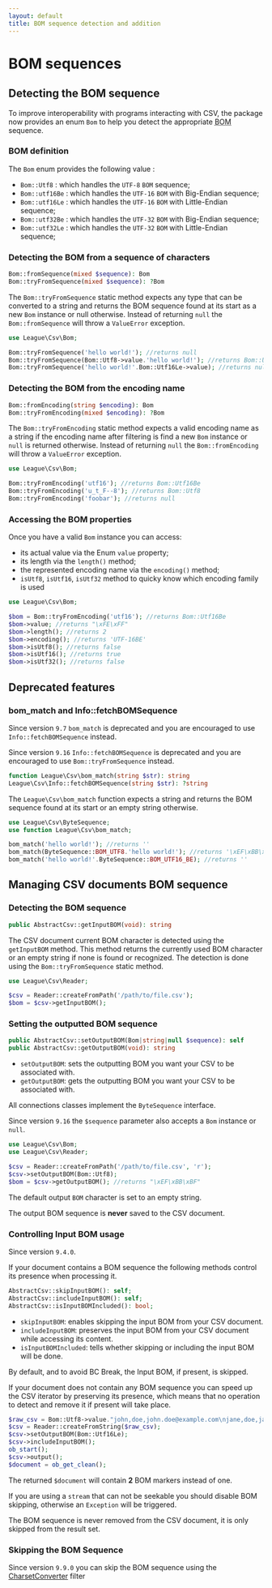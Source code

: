```yaml
---
layout: default
title: BOM sequence detection and addition
---
```


# BOM sequences

## Detecting the BOM sequence

To improve interoperability with programs interacting with CSV, the package now provides an enum `Bom` to help you detect the appropriate <abbr title="Byte Order Mark">BOM</abbr> sequence.

### BOM definition

The `Bom` enum provides the following value :

- `Bom::Utf8` : which handles the `UTF-8` `BOM` sequence;
- `Bom::utf16Be` : which handles the `UTF-16` `BOM` with Big-Endian sequence;
- `Bom::utf16Le` : which handles the `UTF-16` `BOM` with Little-Endian sequence;
- `Bom::utf32Be` : which handles the `UTF-32` `BOM` with Big-Endian sequence;
- `Bom::utf32Le` : which handles the `UTF-32` `BOM` with Little-Endian sequence;

### Detecting the BOM from a sequence of characters

```php
Bom::fromSequence(mixed $sequence): Bom
Bom::tryFromSequence(mixed $sequence): ?Bom
```

The `Bom::tryFromSequence` static method expects any type that can be converted to a string and returns the BOM sequence found at its start as a new `Bom` instance or null otherwise.
Instead of returning `null` the `Bom::fromSequence` will throw a `ValueError` exception.

```php
use League\Csv\Bom;

Bom::tryFromSequence('hello world!'); //returns null
Bom::tryFromSequence(Bom::Utf8->value.'hello world!'); //returns Bom::Utf8
Bom::tryFromSequence('hello world!'.Bom::Utf16Le->value); //returns null
```

### Detecting the BOM from the encoding name

```php
Bom::fromEncoding(string $encoding): Bom
Bom::tryFromEncoding(mixed $encoding): ?Bom
```

The `Bom::tryFromEncoding` static method expects a valid encoding name as a string if the encoding name after filtering is find a new `Bom` instance or `null` is returned otherwise.
Instead of returning `null` the `Bom::fromEncoding` will throw a `ValueError` exception.

```php
use League\Csv\Bom;

Bom::tryFromEncoding('utf16'); //returns Bom::Utf16Be
Bom::tryFromEncoding('u_t_F--8'); //returns Bom::Utf8
Bom::tryFromEncoding('foobar'); //returns null
```

### Accessing the BOM properties

Once you have a valid `Bom` instance you can access:

- its actual value via the Enum `value` property;
- its length via the `length()` method;
- the represented encoding name via the `encoding()` method;
- `isUtf8`, `isUtf16`, `isUtf32` method to quicky know which encoding family is used

```php
use League\Csv\Bom;

$bom = Bom::tryFromEncoding('utf16'); //returns Bom::Utf16Be
$bom->value; //returns "\xFE\xFF"
$bom->length(); //returns 2
$bom->encoding(); //returns 'UTF-16BE'
$bom->isUtf8(); //returns false
$bom->isUtf16(); //returns true
$bom->isUtf32(); //returns false
```

## Deprecated features

### bom_match and Info::fetchBOMSequence

<p class="message-warning">Since version <code>9.7</code> <code>bom_match</code> is deprecated and you are encouraged to use <code>Info::fetchBOMSequence</code> instead.</p>
<p class="message-warning">Since version <code>9.16</code> <code>Info::fetchBOMSequence</code> is deprecated and you are encouraged to use <code>Bom::tryFromSequence</code> instead.</p>

```php
function League\Csv\bom_match(string $str): string
League\Csv\Info::fetchBOMSequence(string $str): ?string
```

The `League\Csv\bom_match` function expects a string and returns the BOM sequence found at its start or an empty string otherwise.

```php
use League\Csv\ByteSequence;
use function League\Csv\bom_match;

bom_match('hello world!'); //returns ''
bom_match(ByteSequence::BOM_UTF8.'hello world!'); //returns '\xEF\xBB\xBF'
bom_match('hello world!'.ByteSequence::BOM_UTF16_BE); //returns ''
```

## Managing CSV documents BOM sequence

### Detecting the BOM sequence

```php
public AbstractCsv::getInputBOM(void): string
```

The CSV document current BOM character is detected using the `getInputBOM` method. This method returns the currently used BOM character or an empty string if none is found or recognized. The detection is done using the `Bom::tryFromSequence` static method.

```php
use League\Csv\Reader;

$csv = Reader::createFromPath('/path/to/file.csv');
$bom = $csv->getInputBOM();
```

### Setting the outputted BOM sequence

```php
public AbstractCsv::setOutputBOM(Bom|string|null $sequence): self
public AbstractCsv::getOutputBOM(void): string
```

- `setOutputBOM`: sets the outputting BOM you want your CSV to be associated with.
- `getOutputBOM`: gets the outputting BOM you want your CSV to be associated with.

<p class="message-info">All connections classes implement the <code>ByteSequence</code> interface.</p>
<p class="message-notice">Since version <code>9.16</code> the <code>$sequence</code> parameter also accepts a <code>Bom</code> instance or <code>null</code>.</p>

```php
use League\Csv\Bom;
use League\Csv\Reader;

$csv = Reader::createFromPath('/path/to/file.csv', 'r');
$csv->setOutputBOM(Bom::Utf8);
$bom = $csv->getOutputBOM(); //returns "\xEF\xBB\xBF"
```

<p class="message-info">The default output <code>BOM</code> character is set to an empty string.</p>
<p class="message-warning">The output BOM sequence is <strong>never</strong> saved to the CSV document.</p>

### Controlling Input BOM usage

<p class="message-info">Since version <code>9.4.0</code>.</p>

If your document contains a BOM sequence the following methods control its presence when processing it.

```php
AbstractCsv::skipInputBOM(): self;
AbstractCsv::includeInputBOM(): self;
AbstractCsv::isInputBOMIncluded(): bool;
```

- `skipInputBOM`: enables skipping the input BOM from your CSV document.
- `includeInputBOM`: preserves the input BOM from your CSV document while accessing its content.
- `isInputBOMIncluded`: tells whether skipping or including the input BOM will be done.

<p class="message-notice">By default, and to avoid BC Break, the Input BOM, if present, is skipped.</p>

If your document does not contain any BOM sequence you can speed up the CSV iterator by preserving its presence, which means that no operation to detect and remove it if present will take place.

```php
$raw_csv = Bom::Utf8->value."john,doe,john.doe@example.com\njane,doe,jane.doe@example.com\n";
$csv = Reader::createFromString($raw_csv);
$csv->setOutputBOM(Bom::Utf16Le);
$csv->includeInputBOM();
ob_start();
$csv->output();
$document = ob_get_clean();
```

The returned `$document` will contain **2** BOM markers instead of one.

<p class="message-warning">If you are using a <code>stream</code> that can not be seekable you should disable BOM skipping, otherwise an <code>Exception</code> will be triggered.</p>
<p class="message-warning">The BOM sequence is never removed from the CSV document, it is only skipped from the result set.</p>

### Skipping the BOM Sequence

<p class="message-info">Since version <code>9.9.0</code> you can skip the BOM sequence using the <a href="/9.0/interoperability/encoding/">CharsetConverter</a> filter</p>
